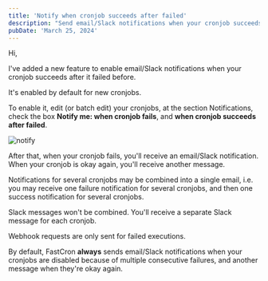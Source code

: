 ```yaml
---
title: 'Notify when cronjob succeeds after failed'
description: "Send email/Slack notifications when your cronjob succeeds after it failed before."
pubDate: 'March 25, 2024'
---
```

Hi,

I've added a new feature to enable email/Slack notifications when your cronjob succeeds after it failed before.

It's enabled by default for new cronjobs.

To enable it, edit (or batch edit) your cronjobs, at the section Notifications, check the box **Notify me: when cronjob fails**, and **when cronjob succeeds after failed**.

![notify](https://updote.nyc3.cdn.digitaloceanspaces.com/attachment/FastCron/notify-6600f396b585b9.67961961.png)

After that, when your cronjob fails, you'll receive an email/Slack notification. When your cronjob is okay again, you'll receive another message.

Notifications for several cronjobs may be combined into a single email, i.e. you may receive one failure notification for several cronjobs, and then one success notification for several cronjobs.

Slack messages won't be combined. You'll receive a separate Slack message for each cronjob.

Webhook requests are only sent for failed executions.

By default, FastCron **always** sends email/Slack notifications when your cronjobs are disabled because of multiple consecutive failures, and another message when they're okay again.